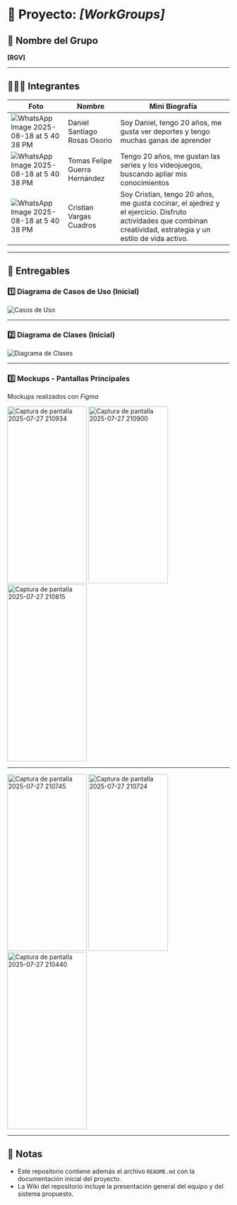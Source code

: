 # 📌 Proyecto: *[WorkGroups]*

## 👥 Nombre del Grupo
**[RGV]**

---

## 🧑‍🤝‍🧑 Integrantes

| Foto | Nombre | Mini Biografía |
|------|--------|----------------|
| ![WhatsApp Image 2025-08-18 at 5 40 38 PM](https://github.com/user-attachments/assets/c19de633-fba5-448e-ad72-13a5cd0eedc4)| Daniel Santiago Rosas Osorio | Soy Daniel, tengo 20 años, me gusta ver deportes y tengo muchas ganas de aprender |
| ![WhatsApp Image 2025-08-18 at 5 40 38 PM](https://github.com/user-attachments/assets/c19de633-fba5-448e-ad72-13a5cd0eedc4) | Tomas Felipe Guerra Hernández | Tengo 20 años, me gustan las series y los videojuegos, buscando apliar mis conocimientos |
| ![WhatsApp Image 2025-08-18 at 5 40 38 PM](https://github.com/user-attachments/assets/7db4ec40-afc1-40fc-80cd-9de105c002c4) | Cristian Vargas Cuadros | Soy Cristian, tengo 20 años, me gusta cocinar, el ajedrez y el ejercicio. Disfruto actividades que combinan creatividad, estrategia y un estilo de vida activo. |


---

## 📂 Entregables

### 1️⃣ Diagrama de Casos de Uso (Inicial)
![Casos de Uso](link_imagen_casos_uso)

---

### 2️⃣ Diagrama de Clases (Inicial)
![Diagrama de Clases](link_imagen_clases)

---

### 3️⃣ Mockups - Pantallas Principales
Mockups realizados con *Figma*

<img width="180" height="400" alt="Captura de pantalla 2025-07-27 210934" src="https://github.com/user-attachments/assets/0f5da210-4e15-41ab-860a-3194c5403870" />
<img width="180" height="400" alt="Captura de pantalla 2025-07-27 210900" src="https://github.com/user-attachments/assets/32003422-842e-4126-967d-fc58bdd44d18" />
<img width="180" height="400" alt="Captura de pantalla 2025-07-27 210815" src="https://github.com/user-attachments/assets/2f742aa2-e9d9-4c6d-bb30-6914fab16c83" />

---

<img width="180" height="400" alt="Captura de pantalla 2025-07-27 210745" src="https://github.com/user-attachments/assets/fe2ce724-e1e6-4112-ac79-4e2b311c5a44" />
<img width="180" height="400" alt="Captura de pantalla 2025-07-27 210724" src="https://github.com/user-attachments/assets/47419799-40a7-447d-a211-12474399b06b" />
<img width="180" height="400" alt="Captura de pantalla 2025-07-27 210440" src="https://github.com/user-attachments/assets/25db1c1d-1fa0-486c-94aa-c9af275c42a5" />


---

## 📑 Notas
- Este repositorio contiene además el archivo `README.md` con la documentación inicial del proyecto.  
- La Wiki del repositorio incluye la presentación general del equipo y del sistema propuesto.
